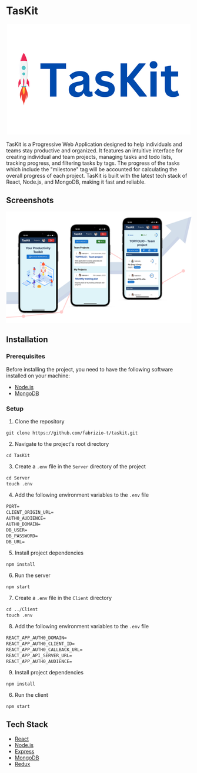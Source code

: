 # TasKit

<p align="center">
  <img src="images/logo.png" />
</p>

TasKit is a Progressive Web Application designed to help individuals and teams stay productive and organized. It features an intuitive interface for creating individual and team projects, managing tasks and todo lists, tracking progress, and filtering tasks by tags. The progress of the tasks which include the "milestone" tag will be accounted for calculating the overall progress of each project.
TasKit is built with the latest tech stack of React, Node.js, and MongoDB, making it fast and reliable.

## Screenshots

<p align="center">
  <img src="images/10.png" />
</p>

## Installation

### Prerequisites
Before installing the project, you need to have the following software installed on your machine:
- [Node.js](https://nodejs.org/en/download/)
- [MongoDB](https://www.mongodb.com/download-center)

### Setup
1. Clone the repository
```
git clone https://github.com/fabrizio-t/taskit.git
```
2. Navigate to the project's root directory
```
cd TasKit
```
3. Create a `.env` file in the `Server` directory of the project
```
cd Server
touch .env
```
4. Add the following environment variables to the `.env` file
```
PORT=
CLIENT_ORIGIN_URL=
AUTH0_AUDIENCE=
AUTH0_DOMAIN=
DB_USER=
DB_PASSWORD=
DB_URL=
```
5. Install project dependencies
```
npm install
```
6. Run the server
```
npm start
```
7. Create a `.env` file in the `Client` directory
```
cd ../Client
touch .env
```
8. Add the following environment variables to the `.env` file
```
REACT_APP_AUTH0_DOMAIN=
REACT_APP_AUTH0_CLIENT_ID=
REACT_APP_AUTH0_CALLBACK_URL=
REACT_APP_API_SERVER_URL=
REACT_APP_AUTH0_AUDIENCE=
```
9. Install project dependencies
```
npm install
```
6. Run the client
```
npm start
```

## Tech Stack
- [React](https://reactjs.org/)
- [Node.js](https://nodejs.org/)
- [Express](https://expressjs.com/)
- [MongoDB](https://www.mongodb.com/)
- [Redux](https://redux.js.org/)

